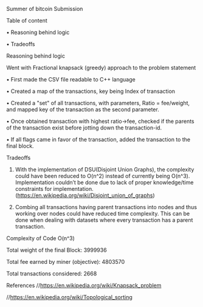 
Summer of bitcoin Submission 

Table of content 

 •	Reasoning behind logic

 •	Tradeoffs 

Reasoning behind logic
 
Went with Fractional knapsack (greedy) approach to the problem statement 

 •	First made the CSV file readable to C++ language 

 •	Created a map of the transactions, key being Index of transaction

 •	Created a "set" of all transactions, with parameters, Ratio = fee/weight, and mapped key of the transaction as the second parameter. 

 •	Once obtained transaction with highest ratio->fee, checked if the parents of the transaction exist before jotting down the transaction-id.

 •	If all flags came in favor of the transaction, added the transaction to the final block. 

Tradeoffs 

1. With the implementation of DSU(Disjoint Union Graphs), the complexity could have been reduced to O(n^2) instead of currently being O(n^3). Implementation couldn’t be done due to lack of proper knowledge/time constraints for implementation. (https://en.wikipedia.org/wiki/Disjoint_union_of_graphs)

2. Combing all transactions having parent transactions into nodes and thus working over nodes could have reduced time complexity. This can be done when dealing with datasets where every transaction has a parent transaction. 

Complexity of Code O(n^3) 

Total weight of the final Block: 3999936 

Total fee earned by miner (objective): 4803570

Total transactions considered: 2668

References
//https://en.wikipedia.org/wiki/Knapsack_problem

//https://en.wikipedia.org/wiki/Topological_sorting
